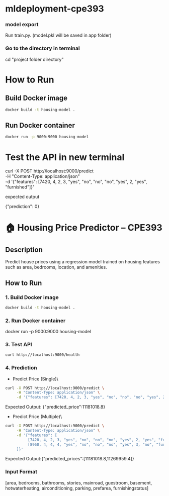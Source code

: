 # mldeployment-cpe393

### model export
Run train.py. (model.pkl will be saved in app folder)

### Go to the directory in terminal
cd "project folder directory"

# How to Run

## Build Docker image
```bash
docker build -t housing-model .
```
## Run Docker container
```bash
docker run -p 9000:9000 housing-model
```

# Test the API in new terminal

curl -X POST http://localhost:9000/predict \
     -H "Content-Type: application/json" \
     -d '{"features": [7420, 4, 2, 3, "yes", "no", "no", "no", "yes", 2, "yes", "furnished"]}'

expected output

{"prediction": 0}

# 🏠 Housing Price Predictor – CPE393

## Description
Predict house prices using a regression model trained on housing features such as area, bedrooms, location, and amenities.

## How to Run

### 1. Build Docker image
```bash
docker build -t housing-model .
```

### 2. Run Docker container
docker run -p 9000:9000 housing-model

### 3. Test API
```bash
curl http://localhost:9000/health
```

### 4. Prediction
- Predict Price (Single)\
```bash
curl -X POST http://localhost:9000/predict \
     -H "Content-Type: application/json" \
     -d '{"features": [7420, 4, 2, 3, "yes", "no", "no", "no", "yes", 2, "yes", "furnished"]}'
```
Expected Output: {"predicted_price":11181018.8}
- Predict Price (Multiple)\
```bash
curl -X POST http://localhost:9000/predict \
     -H "Content-Type: application/json" \
     -d '{"features": [
          [7420, 4, 2, 3, "yes", "no", "no", "no", "yes", 2, "yes", "furnished"],
          [8960, 4, 4, 4, "yes", "no", "no", "no", "yes", 3, "no", "furnished"]
     ]}'
```
Expected Output:{"predicted_prices":[11181018.8,11269959.4]}

### Input Format
[area, bedrooms, bathrooms, stories,
 mainroad, guestroom, basement, hotwaterheating,
 airconditioning, parking, prefarea, furnishingstatus]



